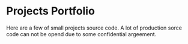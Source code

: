 # Projects Portfolio
Here are a few of small projects source code. 
A lot of production sorce code can not be opend due to some  confidential argeement.
